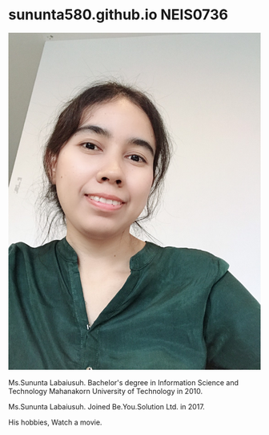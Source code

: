 # sununta580.github.io NEIS0736

![](/sununta.jpg "Ms.Sununta Labaiusuh")

Ms.Sununta Labaiusuh. Bachelor's degree in Information Science and Technology Mahanakorn University of Technology in 2010.

Ms.Sununta Labaiusuh. Joined Be.You.Solution Ltd. in 2017.

His hobbies, Watch a movie.

